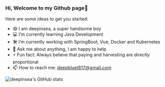 ### Hi, Welcome to my Github page👋

Here are some ideas to get you started:

- 😄 I am deepinsea, a super handsome boy
- ‍💻 I’m currently learning Java Development
- 🛠 I’m currently working with SpringBoot, Vue, Docker and Kubernetes
- 💬 Ask me about anything, I am happy to help
- ⚡ Fun fact: Always believe that paying and harvesting are directly proportional
- 📫 How to reach me: deepbluet817@gmail.com

![deepinsea's GitHub stats](https://github-readme-stats.vercel.app/api/?username=deepinsea&show_icons=true&theme=vue) 
